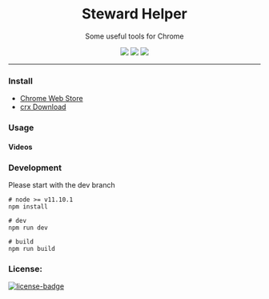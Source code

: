 <h1 align="center">Steward Helper</h1>
<p align="center">Some useful tools for Chrome</p>
<p align="center">
   <a href="https://github.com/solobat/Steward/releases"><img src="https://img.shields.io/badge/lastest_version-1.1.3-blue.svg"></a>
   <a target="_blank" href="https://chrome.google.com/webstore/detail/jglmompgeddkbcdamdknmebaimldkkbl"><img src="https://img.shields.io/badge/download-_chrome_webstore-brightgreen.svg"></a>
   <a href="http://static.oksteward.com/steward_helper-1.1.3.crx"><img src="https://img.shields.io/badge/download-_crx-brightgreen.svg"></a>

</p>

***

### Install
- [Chrome Web Store](https://chrome.google.com/webstore/detail/steward-helper/hcnekoladldejmeindnhpjkfhjadcick)
- [crx Download](http://static.oksteward.com/steward-helper-1.1.3.crx)

### Usage

#### Videos


### Development
Please start with the dev branch
````
# node >= v11.10.1
npm install

# dev
npm run dev

# build
npm run build
````

### License:
[![license-badge]][license-link]

<!-- Link -->
[version-badge]:    https://img.shields.io/badge/lastest_version-1.1.3-blue.svg
[version-link]:     https://github.com/solobat/Steward-Helper
[chrome-badge]:     https://img.shields.io/badge/download-_chrome_webstore-brightgreen.svg
[offline-badge]:    https://img.shields.io/badge/download-_crx-brightgreen.svg
[offline-link]:     http://static.oksteward.com/steward-helper-1.1.3.crx
[license-badge]:    https://img.shields.io/github/license/mashape/apistatus.svg
[license-link]:     https://opensource.org/licenses/MIT
